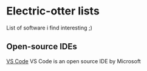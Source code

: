 # Electric-otter lists

List of software i find interesting ;)

## Open-source IDEs

[VS Code](https://code.visualstudio.com/) VS Code is an open source IDE by Microsoft

